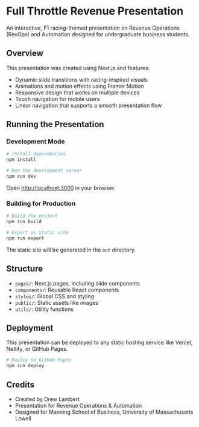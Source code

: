# Full Throttle Revenue Presentation

An interactive, F1 racing-themed presentation on Revenue Operations (RevOps) and Automation designed for undergraduate business students.

## Overview

This presentation was created using Next.js and features:

- Dynamic slide transitions with racing-inspired visuals
- Animations and motion effects using Framer Motion
- Responsive design that works on multiple devices
- Touch navigation for mobile users
- Linear navigation that supports a smooth presentation flow

## Running the Presentation

### Development Mode

```bash
# Install dependencies
npm install

# Run the development server
npm run dev
```

Open [http://localhost:3000](http://localhost:3000) in your browser.

### Building for Production

```bash
# Build the project
npm run build

# Export as static site
npm run export
```

The static site will be generated in the `out` directory.

## Structure

- `pages/`: Next.js pages, including slide components
- `components/`: Reusable React components
- `styles/`: Global CSS and styling
- `public/`: Static assets like images
- `utils/`: Utility functions

## Deployment

This presentation can be deployed to any static hosting service like Vercel, Netlify, or GitHub Pages.

```bash
# Deploy to GitHub Pages
npm run deploy
```

## Credits

- Created by Drew Lambert
- Presentation for Revenue Operations & Automation
- Designed for Manning School of Business, University of Massachusetts Lowell
